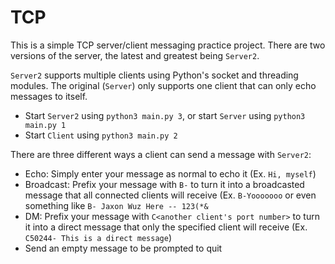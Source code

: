 # TCP

This is a simple TCP server/client messaging practice project. There are two versions of the server, the latest and greatest being `Server2`.

`Server2` supports multiple clients using Python's socket and threading modules. The original (`Server`) only supports one client that can only echo messages to itself.

- Start `Server2` using `python3 main.py 3`, or start `Server` using `python3 main.py 1`
- Start `Client` using `python3 main.py 2`

There are three different ways a client can send a message with `Server2`:
- Echo: Simply enter your message as normal to echo it (Ex. `Hi, myself`)
- Broadcast: Prefix your message with `B-` to turn it into a broadcasted message that all connected clients will receive (Ex. `B-Yooooooo` or even something like `B- Jaxon Wuz Here -- 123(*&`
- DM: Prefix your message with `C<another client's port number>` to turn it into a direct message that only the specified client will receive (Ex. `C50244- This is a direct message`)
- Send an empty message to be prompted to quit